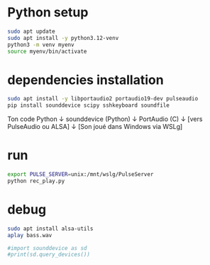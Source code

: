 # Python setup

```bash
sudo apt update
sudo apt install -y python3.12-venv
python3 -m venv myenv
source myenv/bin/activate
```


# dependencies installation
```bash
sudo apt install -y libportaudio2 portaudio19-dev pulseaudio
pip install sounddevice scipy sshkeyboard soundfile
```

Ton code Python
        ↓
sounddevice (Python)
        ↓
    PortAudio (C)
        ↓
[vers PulseAudio ou ALSA]
        ↓
[Son joué dans Windows via WSLg]



# run
```bash
export PULSE_SERVER=unix:/mnt/wslg/PulseServer
python rec_play.py
```


# debug

```bash
sudo apt install alsa-utils
aplay bass.wav

#import sounddevice as sd
#print(sd.query_devices())
```

